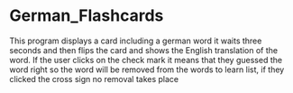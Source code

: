 # German_Flashcards
This program displays a card including a german word it waits three seconds and then flips the card and shows the English translation of the word. If the user clicks on the check mark it means that they guessed the word right so the word will be removed from the words to learn list, if they clicked the cross sign no removal takes place 
